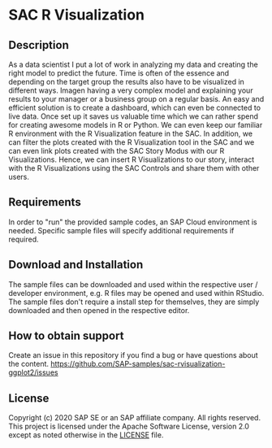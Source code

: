 # SAC R Visualization

## Description
As a data scientist I put a lot of work in analyzing my data and creating the right model to predict the future. Time is often of the essence and depending on the target group the results also have to be visualized in different ways. Imagen having a very complex model and explaining your results to your manager or a business group on a regular basis. An easy and efficient solution is to create a dashboard, which can even be connected to live data. Once set up it saves us valuable time which we can rather spend for creating awesome models in R or Python. We can even keep our familiar R environment with the R Visualization feature in the SAC. In addition, we can filter the plots created with the R Visualization tool in the SAC and we can even link plots created with the SAC Story Modus with our R Visualizations. Hence, we can insert R Visualizations to our story, interact with the R Visualizations using the SAC Controls and share them with other users. 

## Requirements
In order to "run" the provided sample codes, an SAP Cloud environment is needed. Specific sample files will specify additional requirements if required.

## Download and Installation
The sample files can be downloaded and used within the respective user / developer environment, e.g. R files may be opened and used within RStudio. The sample files don't require a install step for themselves, they are simply downloaded and then opened in the respective editor.

## How to obtain support
Create an issue in this repository if you find a bug or have questions about the content. 
https://github.com/SAP-samples/sac-rvisualization-ggplot2/issues

## License
Copyright (c) 2020 SAP SE or an SAP affiliate company. All rights reserved. This project is licensed under the Apache Software License, version 2.0 except as noted otherwise in the [LICENSE](LICENSES/Apache-2.0.txt) file.
